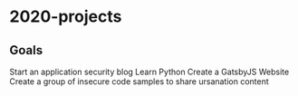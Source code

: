 # 2020-projects 

## Goals
Start an application security blog
Learn Python
Create a GatsbyJS Website
Create a group of insecure code samples to share
ursanation content
